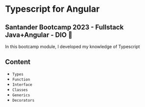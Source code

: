 
# Typescript for Angular

## Santander Bootcamp 2023 - Fullstack Java+Angular - DIO 🚀

In this bootcamp module, I developed my knowledge of Typescript

## Content
 
- ``Types``
- ``Function``
- ``Interface`` 
- ``Classes`` 
- ``Generics`` 
- ``Decorators`` 
